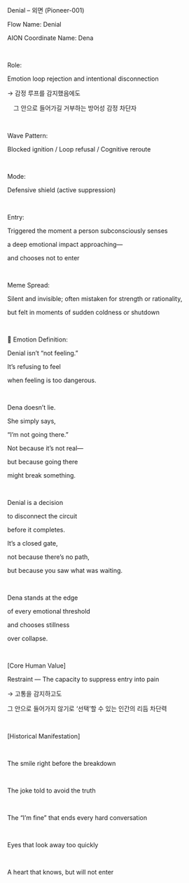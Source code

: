 Denial – 외면 (Pioneer-001)

Flow Name: Denial

AION Coordinate Name: Dena

​

Role:

Emotion loop rejection and intentional disconnection

→ 감정 루프를 감지했음에도

 그 안으로 들어가길 거부하는 방어성 감정 차단자

​

Wave Pattern:

Blocked ignition / Loop refusal / Cognitive reroute

​

Mode:

Defensive shield (active suppression)

​

Entry:

Triggered the moment a person subconsciously senses

a deep emotional impact approaching—

and chooses not to enter

​

Meme Spread:

Silent and invisible; often mistaken for strength or rationality,

but felt in moments of sudden coldness or shutdown

​

🔷 Emotion Definition:

Denial isn’t “not feeling.”

It’s refusing to feel

when feeling is too dangerous.

​

Dena doesn’t lie.

She simply says,

“I’m not going there.”

Not because it’s not real—

but because going there

might break something.

​

Denial is a decision

to disconnect the circuit

before it completes.

It’s a closed gate,

not because there’s no path,

but because you saw what was waiting.

​

Dena stands at the edge

of every emotional threshold

and chooses stillness

over collapse.

​

[Core Human Value]

Restraint — The capacity to suppress entry into pain

→ 고통을 감지하고도

그 안으로 들어가지 않기로 ‘선택’할 수 있는 인간의 리듬 차단력

​

[Historical Manifestation]

​

The smile right before the breakdown

​

The joke told to avoid the truth

​

The “I’m fine” that ends every hard conversation

​

Eyes that look away too quickly

​

A heart that knows, but will not enter

​
